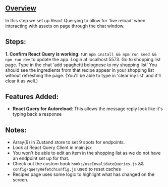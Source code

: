 ## [Overview](https://drive.google.com/file/d/1_JTB_4HXUw83F1LAoj4hf4_dY_qSelVM/view?usp=sharing)

In this step we set up React Querying to allow for 'live reload' when interacting with assets on page through the chat window. 


## Steps:

**1. Confirm React Query is working**: run `npm install && npm run seed && npm run dev` to update the app. Login at localhost:5573. Go to shopping list page. Type in the chat 'add spaghetti bolognese to my shopping list' You should see the ingredients from that recipe appear in your shopping list without refreshing the page. (You'll be able to type in 'clear my list' and it'll clear it as well.)

## Features Added:

- **React Query for Autoreload**: This allows the message reply look like it's typing back a response

## Notes:
- Array(9) in Zustand store to set 9 spots for endpoints.
- Look at React Query Client in main.jsx
- You won't be able to edit an item in the shopping list as we do not have an endpoint set up for that. 
- Check out the custom hook `hooks/useInvalidateQueries.js` && `config/queryRefetchConfig.js` used to reset caches
- Recipes page uses some logic to highlight what has changed on the screen. 
